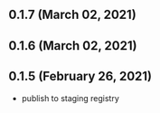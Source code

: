 ## 0.1.7 (March 02, 2021)



## 0.1.6 (March 02, 2021)



## 0.1.5 (February 26, 2021)

- publish to staging registry
